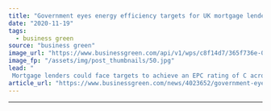 ```yaml
---
title: "Government eyes energy efficiency targets for UK mortgage lenders"
date: "2020-11-19"
tags: 
  - business green
source: "business green"
image_url: "https://www.businessgreen.com/api/v1/wps/c8f14d7/365f736e-0285-4c54-8237-b8c4d2529596/8/consumer-guide-185x114.jpg"
image_fp: "/assets/img/post_thumbnails/50.jpg"
lead: "
 Mortgage lenders could face targets to achieve an EPC rating of C across their portfolio properties by 2030 under consultation proposals ..."
article_url: "https://www.businessgreen.com/news/4023652/government-eyes-energy-efficiency-targets-uk-mortgage-lenders"
---
```


---
